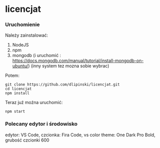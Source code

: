 # licencjat

### Uruchomienie
Należy zainstalować:
1. NodeJS
2. npm
3. mongodb (i uruchomić : https://docs.mongodb.com/manual/tutorial/install-mongodb-on-ubuntu/) (inny system tez mozna sobie wybrac)

Potem:
```
git clone https://github.com/dlipinski/licencjat.git
cd licencjat
npm install
```

Teraz juź moźna uruchomić:
```
npm start
```

### Polecany edytor i środowisko
edytor: VS Code, czcionka: Fira Code, vs color theme: One Dark Pro Bold, grubość czcionki 600